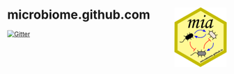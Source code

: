# microbiome.github.com <img src="mia_logo.png" align="right" width="120" />

[![Gitter](https://badges.gitter.im/microbiome/miaverse.svg)](https://gitter.im/microbiome/miaverse?utm_source=badge&utm_medium=badge&utm_campaign=pr-badge&utm_content=badge)
